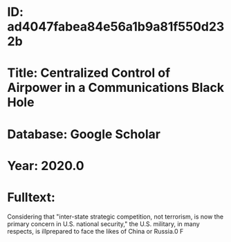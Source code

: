 # ID: ad4047fabea84e56a1b9a81f550d232b
# Title: Centralized Control of Airpower in a Communications Black Hole
# Database: Google Scholar
# Year: 2020.0
# Fulltext:
Considering that "inter-state strategic competition, not terrorism, is now the primary concern in U.S. national security," the U.S. military, in many respects, is illprepared to face the likes of China or Russia.0 F